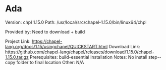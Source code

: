 Ada
===

Version: chpl 1.15.0
Path: /usr/local/src/chapel-1.15.0/bin/linux64/chpl

Provided by: Need to download + build

Project Link: https://chapel-lang.org/docs/1.15/usingchapel/QUICKSTART.html
Download Link: https://github.com/chapel-lang/chapel/releases/download/1.15.0/chapel-1.15.0.tar.gz
Prerequisites: build-essential
Installation Notes: No install step--copy folder to final location
Other: N/A
